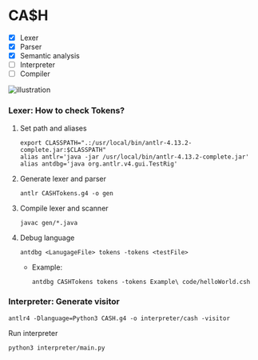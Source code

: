 # CA$H

- [x] Lexer
- [x] Parser
- [x] Semantic analysis
- [ ] Interpreter
- [ ] Compiler

![illustration](./illustration.png)

### Lexer: How to check Tokens?

1. Set path and aliases
   ```
   export CLASSPATH=".:/usr/local/bin/antlr-4.13.2-complete.jar:$CLASSPATH"
   alias antlr='java -jar /usr/local/bin/antlr-4.13.2-complete.jar'
   alias antdbg='java org.antlr.v4.gui.TestRig'
   ```
2. Generate lexer and parser
   ```
   antlr CASHTokens.g4 -o gen
   ```
3. Compile lexer and scanner
   ```
   javac gen/*.java
   ```
4. Debug language

   ```
   antdbg <LanugageFile> tokens -tokens <testFile>
   ```

   - Example:
     ```
     antdbg CASHTokens tokens -tokens Example\ code/helloWorld.csh
     ```

### Interpreter: Generate visitor

```
antlr4 -Dlanguage=Python3 CASH.g4 -o interpreter/cash -visitor
```

Run interpreter

```
python3 interpreter/main.py
```

